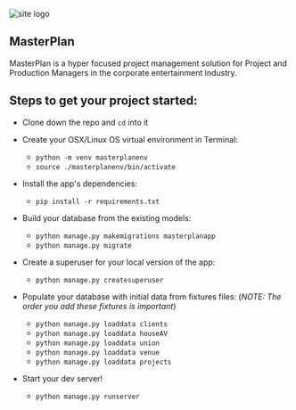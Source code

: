 ![site logo](https://res.cloudinary.com/duo4xxmj8/image/upload/v1600950745/MasterPlan/MasterPlanLogo_dveiou.png)

## MasterPlan

MasterPlan is a hyper focused project management solution for Project and Production Managers in the corporate entertainment industry.

## Steps to get your project started:

* Clone down the repo and `cd` into it

* Create your OSX/Linux OS virtual environment in Terminal:

  * `python -m venv masterplanenv`
  * `source ./masterplanenv/bin/activate`

* Install the app's dependencies:

  * `pip install -r requirements.txt`

* Build your database from the existing models:

  * `python manage.py makemigrations masterplanapp`
  * `python manage.py migrate`

* Create a superuser for your local version of the app:

  * `python manage.py createsuperuser`

* Populate your database with initial data from fixtures files: (_NOTE: The order you add these fixtures is important_)

  * `python manage.py loaddata clients`
  * `python manage.py loaddata houseAV`
  * `python manage.py loaddata union`
  * `python manage.py loaddata venue`
  * `python manage.py loaddata projects`

* Start your dev server!

  * `python manage.py runserver`

